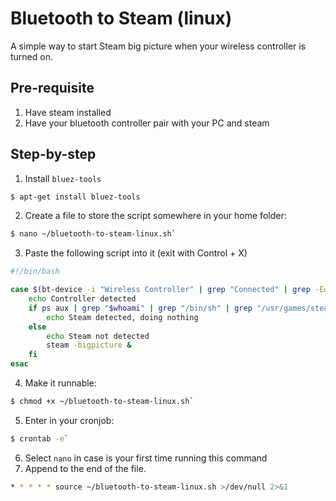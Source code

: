 # Bluetooth to Steam (linux)
A simple way to start Steam big picture when your wireless controller is turned on.
## Pre-requisite
1. Have steam installed
2. Have your bluetooth controller pair with your PC and steam

## Step-by-step
1. Install `bluez-tools`
```sh
$ apt-get install bluez-tools
```
2. Create a file to store the script somewhere in your home folder:
```sh
$ nano ~/bluetooth-to-steam-linux.sh`
```
3. Paste the following script into it (exit with Control + X)
```sh
#!/bin/bash

case $(bt-device -i "Wireless Controller" | grep "Connected" | grep -Eo '[0-1]+$') in 1)
	echo Controller detected
	if ps aux | grep "$whoami" | grep "/bin/sh" | grep "/usr/games/steam"; then
		echo Steam detected, doing nothing
	else
		echo Steam not detected
		steam -bigpicture &
    fi
esac
```
4. Make it runnable:
```sh
$ chmod +x ~/bluetooth-to-steam-linux.sh`
```
5. Enter in your cronjob:
```sh
$ crontab -e`
```
6. Select `nano` in case is your first time running this command
7. Append to the end of the file.
```sh
* * * * * source ~/bluetooth-to-steam-linux.sh >/dev/null 2>&1
```
